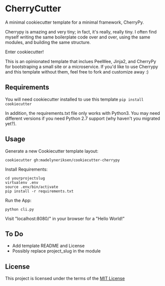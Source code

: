 CherryCutter
============

A minimal cookiecutter template for a minimal framework, CherryPy.

Cherrypy is amazing and very tiny; in fact, it's really, really tiny. I often find myself writing the same boilerplate code over and over, using the same modules, and building the same structure.

Enter cookiecutter!

This is an opinionated template that inclues PeeWee, Jinja2, and CherryPy for bootstraping a small site or a microservice. If you'd like to use Cherrypy and this template without them, feel free to fork and customize away :)

Requirements
------------
You will need cookiecutter installed to use this template
`pip install cookiecutter`

In addition, the requirements.txt file only works with Python3. You may need different versions if you need Python 2.7 support (why haven't you migrated yet?).

Usage
-----
Generate a new Cookiecutter template layout: 
```
cookiecutter gh:madelyneriksen/cookiecutter-cherrypy
```

Install Requirements:
```
cd yourprojectslug
virtualenv .env
source .env/bin/activate
pip install -r requirements.txt
```
Run the App:
```
python cli.py
```

Visit "localhost:8080/" in your browser for a "Hello World!"

To Do
-----
* Add template README and License
* Possibly replace project_slug in the module

License
-------
This project is licensed under the terms of the [MIT License](/LICENSE)
